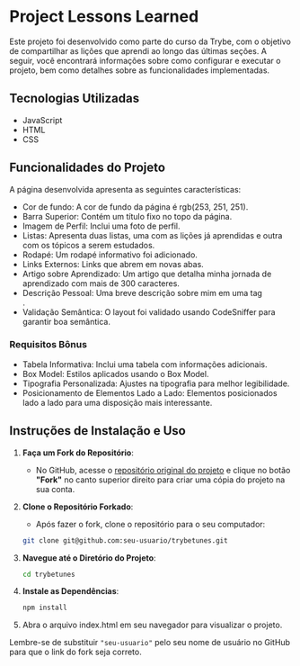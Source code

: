 # Project Lessons Learned

Este projeto foi desenvolvido como parte do curso da Trybe, com o objetivo de compartilhar as lições que aprendi ao longo das últimas seções. A seguir, você encontrará informações sobre como configurar e executar o projeto, bem como detalhes sobre as funcionalidades implementadas.

## Tecnologias Utilizadas

- JavaScript
- HTML
- CSS

## Funcionalidades do Projeto
A página desenvolvida apresenta as seguintes características:

- Cor de fundo: A cor de fundo da página é rgb(253, 251, 251).
- Barra Superior: Contém um título fixo no topo da página.
- Imagem de Perfil: Inclui uma foto de perfil.
- Listas: Apresenta duas listas, uma com as lições já aprendidas e outra com os tópicos a serem estudados.
- Rodapé: Um rodapé informativo foi adicionado.
- Links Externos: Links que abrem em novas abas.
- Artigo sobre Aprendizado: Um artigo que detalha minha jornada de aprendizado com mais de 300 caracteres.
- Descrição Pessoal: Uma breve descrição sobre mim em uma tag <aside>.
- Validação Semântica: O layout foi validado usando CodeSniffer para garantir boa semântica.

### Requisitos Bônus
- Tabela Informativa: Inclui uma tabela com informações adicionais.
- Box Model: Estilos aplicados usando o Box Model.
- Tipografia Personalizada: Ajustes na tipografia para melhor legibilidade.
- Posicionamento de Elementos Lado a Lado: Elementos posicionados lado a lado para uma disposição mais interessante.

## Instruções de Instalação e Uso

1. **Faça um Fork do Repositório**:
   - No GitHub, acesse o [repositório original do projeto](https://github.com/JyojiTenguam/project-lessons-learned) e clique no botão **"Fork"** no canto superior direito para criar uma cópia do projeto na sua conta.

2. **Clone o Repositório Forkado**:
   - Após fazer o fork, clone o repositório para o seu computador:

    ```bash
    git clone git@github.com:seu-usuario/trybetunes.git
    ```

3. **Navegue até o Diretório do Projeto**:

    ```bash
    cd trybetunes
    ```

4. **Instale as Dependências**:

    ```bash
    npm install
    ```

5. Abra o arquivo index.html em seu navegador para visualizar o projeto.

Lembre-se de substituir `"seu-usuario"` pelo seu nome de usuário no GitHub para que o link do fork seja correto.
